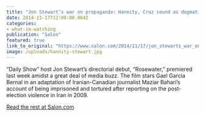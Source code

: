 ```yaml
---
title: "Jon Stewart’s war on propaganda: Hannity, Cruz sound as dogmatic as fundamentalist Iranians"
date: 2014-11-17T12:00:00.864Z
categories: 
- what-im-watching
publication: "Salon"
featured: true
link_to_original: "https://www.salon.com/2014/11/17/jon_stewarts_war_on_propaganda_hannity_cruz_sound_as_dogmatic_as_fundamentalist_iranians/"
image: /uploads/hannity-stewart.jpg
---
```



“Daily Show” host Jon Stewart’s directorial debut, “Rosewater,” premiered last week amidst a great deal of media buzz. The film stars  Gael Garcia Bernal in an adaptation of Iranian-Canadian journalist Maziar Bahari’s account of being imprisoned and tortured after reporting on the post-election violence in Iran in 2009.

[Read the rest at Salon.com](https://www.salon.com/2014/11/17/jon_stewarts_war_on_propaganda_hannity_cruz_sound_as_dogmatic_as_fundamentalist_iranians/)
